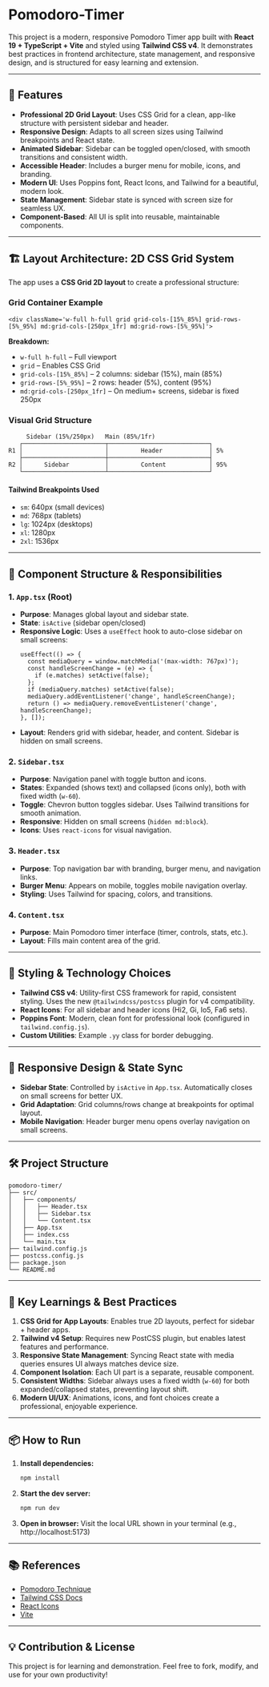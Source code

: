 
# Pomodoro-Timer

This project is a modern, responsive Pomodoro Timer app built with **React 19 + TypeScript + Vite** and styled using **Tailwind CSS v4**. It demonstrates best practices in frontend architecture, state management, and responsive design, and is structured for easy learning and extension.

---

## 🚀 Features

- **Professional 2D Grid Layout**: Uses CSS Grid for a clean, app-like structure with persistent sidebar and header.
- **Responsive Design**: Adapts to all screen sizes using Tailwind breakpoints and React state.
- **Animated Sidebar**: Sidebar can be toggled open/closed, with smooth transitions and consistent width.
- **Accessible Header**: Includes a burger menu for mobile, icons, and branding.
- **Modern UI**: Uses Poppins font, React Icons, and Tailwind for a beautiful, modern look.
- **State Management**: Sidebar state is synced with screen size for seamless UX.
- **Component-Based**: All UI is split into reusable, maintainable components.

---

## 🏗️ Layout Architecture: 2D CSS Grid System

The app uses a **CSS Grid 2D layout** to create a professional structure:

### Grid Container Example

```tsx
<div className='w-full h-full grid grid-cols-[15%_85%] grid-rows-[5%_95%] md:grid-cols-[250px_1fr] md:grid-rows-[5%_95%]'>
```

**Breakdown:**
- `w-full h-full` – Full viewport
- `grid` – Enables CSS Grid
- `grid-cols-[15%_85%]` – 2 columns: sidebar (15%), main (85%)
- `grid-rows-[5%_95%]` – 2 rows: header (5%), content (95%)
- `md:grid-cols-[250px_1fr]` – On medium+ screens, sidebar is fixed 250px

### Visual Grid Structure

```
     Sidebar (15%/250px)   Main (85%/1fr)
   ┌───────────────────────┬────────────────────────────┐
R1 │                       │         Header             │ 5%
   ├───────────────────────┼────────────────────────────┤
R2 │      Sidebar          │         Content            │ 95%
   └───────────────────────┴────────────────────────────┘
```

#### Tailwind Breakpoints Used

- `sm`: 640px (small devices)
- `md`: 768px (tablets)
- `lg`: 1024px (desktops)
- `xl`: 1280px
- `2xl`: 1536px

---

## 🧩 Component Structure & Responsibilities

### 1. `App.tsx` (Root)
- **Purpose**: Manages global layout and sidebar state.
- **State**: `isActive` (sidebar open/closed)
- **Responsive Logic**: Uses a `useEffect` hook to auto-close sidebar on small screens:
  ```tsx
  useEffect(() => {
    const mediaQuery = window.matchMedia('(max-width: 767px)');
    const handleScreenChange = (e) => {
      if (e.matches) setActive(false);
    };
    if (mediaQuery.matches) setActive(false);
    mediaQuery.addEventListener('change', handleScreenChange);
    return () => mediaQuery.removeEventListener('change', handleScreenChange);
  }, []);
  ```
- **Layout**: Renders grid with sidebar, header, and content. Sidebar is hidden on small screens.

### 2. `Sidebar.tsx`
- **Purpose**: Navigation panel with toggle button and icons.
- **States**: Expanded (shows text) and collapsed (icons only), both with fixed width (`w-60`).
- **Toggle**: Chevron button toggles sidebar. Uses Tailwind transitions for smooth animation.
- **Responsive**: Hidden on small screens (`hidden md:block`).
- **Icons**: Uses `react-icons` for visual navigation.

### 3. `Header.tsx`
- **Purpose**: Top navigation bar with branding, burger menu, and navigation links.
- **Burger Menu**: Appears on mobile, toggles mobile navigation overlay.
- **Styling**: Uses Tailwind for spacing, colors, and transitions.

### 4. `Content.tsx`
- **Purpose**: Main Pomodoro timer interface (timer, controls, stats, etc.).
- **Layout**: Fills main content area of the grid.

---

## 🎨 Styling & Technology Choices

- **Tailwind CSS v4**: Utility-first CSS framework for rapid, consistent styling. Uses the new `@tailwindcss/postcss` plugin for v4 compatibility.
- **React Icons**: For all sidebar and header icons (Hi2, Gi, Io5, Fa6 sets).
- **Poppins Font**: Modern, clean font for professional look (configured in `tailwind.config.js`).
- **Custom Utilities**: Example `.yy` class for border debugging.

---

## 📱 Responsive Design & State Sync

- **Sidebar State**: Controlled by `isActive` in `App.tsx`. Automatically closes on small screens for better UX.
- **Grid Adaptation**: Grid columns/rows change at breakpoints for optimal layout.
- **Mobile Navigation**: Header burger menu opens overlay navigation on small screens.

---

## 🛠️ Project Structure

```
pomodoro-timer/
├── src/
│   ├── components/
│   │   ├── Header.tsx
│   │   ├── Sidebar.tsx
│   │   └── Content.tsx
│   ├── App.tsx
│   ├── index.css
│   └── main.tsx
├── tailwind.config.js
├── postcss.config.js
├── package.json
└── README.md
```

---

## 🧠 Key Learnings & Best Practices

1. **CSS Grid for App Layouts**: Enables true 2D layouts, perfect for sidebar + header apps.
2. **Tailwind v4 Setup**: Requires new PostCSS plugin, but enables latest features and performance.
3. **Responsive State Management**: Syncing React state with media queries ensures UI always matches device size.
4. **Component Isolation**: Each UI part is a separate, reusable component.
5. **Consistent Widths**: Sidebar always uses a fixed width (`w-60`) for both expanded/collapsed states, preventing layout shift.
6. **Modern UI/UX**: Animations, icons, and font choices create a professional, enjoyable experience.

---

## 📦 How to Run

1. **Install dependencies:**
   ```bash
   npm install
   ```
2. **Start the dev server:**
   ```bash
   npm run dev
   ```
3. **Open in browser:**
   Visit the local URL shown in your terminal (e.g., http://localhost:5173)

---

## 📚 References

- [Pomodoro Technique](https://en.wikipedia.org/wiki/Pomodoro_Technique)
- [Tailwind CSS Docs](https://tailwindcss.com/docs/installation)
- [React Icons](https://react-icons.github.io/react-icons/)
- [Vite](https://vitejs.dev/)

---

## 💡 Contribution & License

This project is for learning and demonstration. Feel free to fork, modify, and use for your own productivity!
